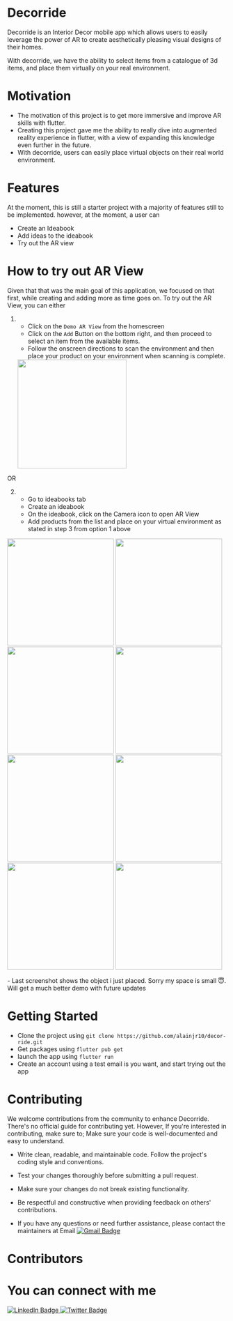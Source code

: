 # Decorride

Decorride is an Interior Decor mobile app which allows users to easily leverage the power of AR to create aesthetically pleasing visual designs of their homes.

With decorride, we have the ability to select items from a catalogue of 3d items, and place them virtually on your real environment.

# Motivation
- The motivation of this project is to get more immersive and improve AR skills with flutter.
- Creating this project gave me the ability to really dive into augmented reality experience in flutter, with a view of expanding this knowledge even   further in the future.
- With decorride, users can easily place virtual objects on their real world environment.

# Features
At the moment, this is still a starter project with a majority of features still to be implemented. however, at the moment, a user can
- Create an Ideabook
- Add ideas to the ideabook
- Try out the AR view

# How to try out AR View
Given that that was the main goal of this application, we focused on that first, while creating and adding more as time goes on. To try out the AR  View, you can either
1. -  Click on the `Demo AR View` from the homescreen
    - Click on the `Add` Button on the bottom right, and then proceed to select an item from the available items.
    - Follow the onscreen directions to scan the environment and then place your product on your environment when  scanning is complete. 
    <img src="assets/doc_assets/Screenshot_20230831-161833-min.png" width="250" />
    <!-- ![Decorride homescreen](assets/doc_assets/Screenshot_20230831-161833-min.png) -->

 OR

 2. - Go to ideabooks tab
    - Create an ideabook
    -  On the ideabook, click on the Camera icon to open AR View
    - Add products from the list and place on your virtual environment as stated in step 3 from option 1 above
 
 <!-- ![Ideabooks screen](assets/doc_assets/Screenshot_20230831-161846-min.png)  ![Create ideabook](assets/doc_assets/Screenshot_20230831-161853-min.png) | ![Ideabook details screen](assets/doc_assets/Screenshot_20230831-161904-min.png)  |  ![Scan environment](assets/doc_assets/Screenshot_20230831-161934-min.png)  
 ![Product categories](assets/doc_assets/Screenshot_20230831-161949-min.png) | ![Products](assets/doc_assets/Screenshot_20230831-162014-min.png) ![AR detected surface](assets/doc_assets/Screenshot_20230831-162126-min.png) ![Place object](assets/doc_assets/Screenshot_20230831-163204-min.png) -->
 
<p float="left">
  <img src="assets/doc_assets/Screenshot_20230831-161846-min.png" width="245" />
  <img src="assets/doc_assets/Screenshot_20230831-161853-min.png" width="245" /> 
  <img src="assets/doc_assets/Screenshot_20230831-161904-min.png" width="245" />
  <img src="assets/doc_assets/Screenshot_20230831-161934-min.png" width="245" />
  <img src="assets/doc_assets/Screenshot_20230831-161949-min.png" width="245" /> 
  <img src="assets/doc_assets/Screenshot_20230831-162014-min.png" width="245" />
  <img src="assets/doc_assets/Screenshot_20230831-162126-min.png" width="245" />
  <img src="assets/doc_assets/Screenshot_20230831-163204-min.png" width="245" />
</p>
    - Last screenshot shows the object i just placed. Sorry my space is small  😇. Will get a much better demo with future updates


# Getting Started
- Clone the project using `git clone https://github.com/alainjr10/decor-ride.git`
- Get packages using `flutter pub get`
- launch the app using `flutter run`
- Create an account using a test email is you want, and start trying out the app


# Contributing
We welcome contributions from the community to enhance Decorride. There's no official guide for contributing yet. However, If you're interested in contributing, make sure to;
Make sure your code is well-documented and easy to understand.

- Write clean, readable, and maintainable code. Follow the project's coding style and conventions.

- Test your changes thoroughly before submitting a pull request.

- Make sure your changes do not break existing functionality.

- Be respectful and constructive when providing feedback on others' contributions.

- If you have any questions or need further assistance, please contact the maintainers at Email <span id="badges"><a href="mailto:njokomalain@gmail.com">
    <img src="https://img.shields.io/badge/Gmail-D14836?style=for-the-badge&logo=gmail&logoColor=white" alt="Gmail Badge"/>
  </a> </span>

# Contributors


# You can connect with me 

<div id="badges">
  <a href="https://www.linkedin.com/in/njokom-alain-jr-bba607172/">
    <img src="https://img.shields.io/badge/LinkedIn-blue?style=for-the-badge&logo=linkedin&logoColor=white" alt="LinkedIn Badge"/>
  </a>
  <a href="https://twitter.com/dyceman10">
    <img src="https://img.shields.io/badge/Twitter-blue?style=for-the-badge&logo=twitter&logoColor=white" alt="Twitter Badge"/>
  </a>
</div>

